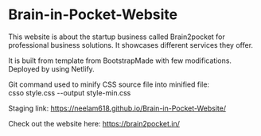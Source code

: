 # Brain-in-Pocket-Website


This website is about the startup business called Brain2pocket for professional business solutions. It showcases different services they offer.

It is built from template from BootstrapMade with few modifications.
Deployed by using Netlify.

Git command used to minify CSS source file into minified file:  
csso style.css --output style-min.css

Staging link: https://neelam618.github.io/Brain-in-Pocket-Website/

Check out the website here: https://brain2pocket.in/

